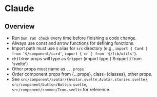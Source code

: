 # Claude

## Overview

- Run `bun run check` every time before finishing a code change.
- Always use const and arrow functions for defining functions.
- Import path must use `$` alias for `src` directory (e.g., `import { Card } from '$/component/card'`, `import { cn } from '$/lib/utils'`).
- `children` props will type as `Snippet` (import type { Snippet } from 'svelte')
- Other props must name as `...props`
- Order component props from {...props}, class={classes}, other props.
- See `src/component/avatar/{Avatar.svelte,Avatar.stories.svelte}`, `src/component/button/Button.svelte`, `src/component/common/Icon.svelte` for reference.
